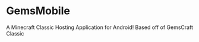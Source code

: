 GemsMobile
==========

A Minecraft Classic Hosting Application for Android! Based off of GemsCraft Classic
